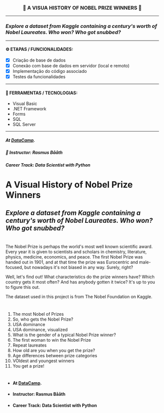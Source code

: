 <h3 align="center"> 
  🚧 A VISUA HISTORY OF NOBEL PRIZE WINNERS 🚧
</h3>

---
### *Explore a dataset from Kaggle containing a century's worth of Nobel Laureates. Who won? Who got snubbed?*

---
#### ⚙️ ETAPAS / FUNCIONALIDADES:

- [x] Criação de base de dados
- [x] Conexão com base de dados em servidor (local e remoto)
- [x] Implementação do código associado
- [x] Testes da funcionalidades

---
#### 🔧 FERRAMENTAS / TECNOLOGIAS:

- Visual Basic
- .NET Framework
- Forms 
- SQL
- SQL Server

---
##### At <a href="https://www.datacamp.com" target="_blank">DataCamp</a>.
##### 📖 **Instructor**: Rasmus Bååth
##### **Career Track**: Data Scientist with Python



# **A Visual History of Nobel Prize Winners**

## *Explore a dataset from Kaggle containing a century's worth of Nobel Laureates. Who won? Who got snubbed?*

#
The Nobel Prize is perhaps the world's most well known scientific award. Every year it is given to scientists and scholars in chemistry, literature, physics, medicine, economics, and peace. The first Nobel Prize was handed out in 1901, and at that time the prize was Eurocentric and male-focused, but nowadays it's not biased in any way. Surely, right?

Well, let's find out! What characteristics do the prize winners have? Which country gets it most often? And has anybody gotten it twice? It's up to you to figure this out.

The dataset used in this project is from The Nobel Foundation on Kaggle.

#
1. The most Nobel of Prizes
2. So, who gets the Nobel Prize?
3. USA dominance
4. USA dominance, visualized
5. What is the gender of a typical Nobel Prize winner?
6. The first woman to win the Nobel Prize
7. Repeat laureates
8. How old are you when you get the prize?
9. Age differences between prize categories
10. VOldest and youngest winners
11. You get a prize!
#

- #### At <a href="https://www.datacamp.com" target="_blank">DataCamp</a>.
- #### Instructor: Rasmus Bååth
- #### Career Track: Data Scientist with Python


